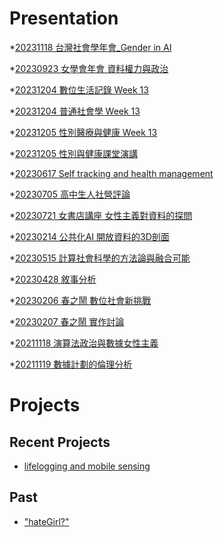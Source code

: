 # Presentation
*[20231118 台灣社會學年會_Gender in AI]()

*[20230923 女學會年會 資料權力與政治]()

*[20231204 數位生活記錄 Week 13]()

*[20231204 普通社會學 Week 13]()

*[20231205 性別醫療與健康 Week 13](https://docs.google.com/presentation/d/e/2PACX-1vSHW7Zl1pQeyeRpqfn4MB1N7ZTs5PuOV11a_U6sTPMJ_vHwXedgc1HOT4obZLBdl8twF6cANT4AgFX8/pub?start=false&loop=false&delayms=3000)

*[20231205 性別與健康課堂演講]()

*[20230617 Self tracking and health management]()

*[20230705 高中生人社營評論]()

*[20230721 女書店講座 女性主義對資料的探問]()

*[20230214 公共化AI 開放資料的3D剖面]()

*[20230515 計算社會科學的方法論與融合可能]()

*[20230428 敘事分析]()

*[20230206 春之鬧 數位社會新挑戰]()

*[20230207 春之鬧 實作討論]()


*[20211118 演算法政治與數據女性主義]()

*[20211119 數據計劃的倫理分析]()


# Projects

## Recent Projects
* [lifelogging and mobile sensing]()

## Past
* ["hateGirl?"]()

